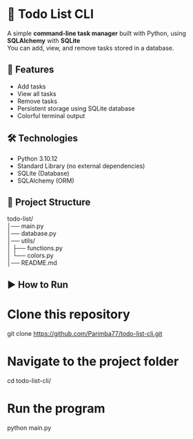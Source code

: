 # 📝 Todo List CLI

A simple **command-line task manager** built with Python, using **SQLAlchemy** with **SQLite**  
You can add, view, and remove tasks stored in a database.  

## 🚀 Features
- Add tasks
- View all tasks
- Remove tasks
- Persistent storage using SQLite database
- Colorful terminal output

## 🛠️ Technologies
- Python 3.10.12
- Standard Library (no external dependencies)
- SQLite (Database)
- SQLAlchemy (ORM)

## 📂 Project Structure

todo-list/  
│── main.py  
│── database.py  
│── utils/  
│ ├── functions.py  
│ └── colors.py  
│── README.md  

## ▶️ How to Run

# Clone this repository
git clone https://github.com/Parimba77/todo-list-cli.git

# Navigate to the project folder
cd todo-list-cli/

# Run the program
python main.py
